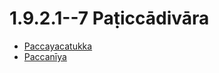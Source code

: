 

# 1.9.2.1--7 Paṭiccādivāra

* [Paccayacatukka](1.9.2.1--7/Paccayacatukka.md)
* [Paccanīya](1.9.2.1--7/Paccaniya.md)



